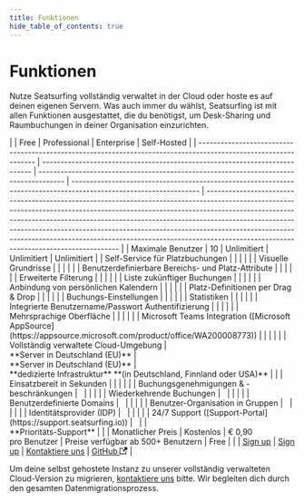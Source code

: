 ```yaml
---
title: Funktionen
hide_table_of_contents: true
---
```


# Funktionen

Nutze Seatsurfing vollständig verwaltet in der Cloud oder hoste es auf deinen eigenen Servern. Was auch immer du wählst, Seatsurfing ist mit allen Funktionen ausgestattet, die du benötigst, um Desk-Sharing und Raumbuchungen in deiner Organisation einzurichten.

<div class="feature-table">
|                                                                                                                 | Free                                                                        | Professional                                                                          | Enterprise                                                                                                        | Self-Hosted                                                                                                                                                                                                                                                                                                                                                                                                                                                  |
| --------------------------------------------------------------------------------------------------------------- | --------------------------------------------------------------------------- | ------------------------------------------------------------------------------------- | ----------------------------------------------------------------------------------------------------------------- | ------------------------------------------------------------------------------------------------------------------------------------------------------------------------------------------------------------------------------------------------------------------------------------------------------------------------------------------------------------------------------------------------------------------------------------------------------------ |
| Maximale Benutzer                                                                                               | 10                                                                          | Unlimitiert                                                                           | Unlimitiert                                                                                                       | Unlimitiert                                                                                                                                                                                                                                                                                                                                                                                                                                                  |
| Self-Service für Platzbuchungen                                                                                 | <i class="fa-solid fa-circle-check"></i>                                    | <i class="fa-solid fa-circle-check"></i>                                              | <i class="fa-solid fa-circle-check"></i>                                                                          | <i class="fa-solid fa-circle-check"></i>                                                                                                                                                                                                                                                                                                                                                                                                                     |
| Visuelle Grundrisse                                                                                             | <i class="fa-solid fa-circle-check"></i>                                    | <i class="fa-solid fa-circle-check"></i>                                              | <i class="fa-solid fa-circle-check"></i>                                                                          | <i class="fa-solid fa-circle-check"></i>                                                                                                                                                                                                                                                                                                                                                                                                                     |
| Benutzerdefinierbare Bereichs- und Platz-Attribute                                                              | <i class="fa-solid fa-circle-check"></i>                                    | <i class="fa-solid fa-circle-check"></i>                                              | <i class="fa-solid fa-circle-check"></i>                                                                          | <i class="fa-solid fa-circle-check"></i>                                                                                                                                                                                                                                                                                                                                                                                                                     |
| Erweiterte Filterung                                                                                            | <i class="fa-solid fa-circle-check"></i>                                    | <i class="fa-solid fa-circle-check"></i>                                              | <i class="fa-solid fa-circle-check"></i>                                                                          | <i class="fa-solid fa-circle-check"></i>                                                                                                                                                                                                                                                                                                                                                                                                                     |
| Liste zukünftiger Buchungen                                                                                     | <i class="fa-solid fa-circle-check"></i>                                    | <i class="fa-solid fa-circle-check"></i>                                              | <i class="fa-solid fa-circle-check"></i>                                                                          | <i class="fa-solid fa-circle-check"></i>                                                                                                                                                                                                                                                                                                                                                                                                                     |
| Anbindung von persönlichen Kalendern                                                                            | <i class="fa-solid fa-circle-check"></i>                                    | <i class="fa-solid fa-circle-check"></i>                                              | <i class="fa-solid fa-circle-check"></i>                                                                          | <i class="fa-solid fa-circle-check"></i>                                                                                                                                                                                                                                                                                                                                                                                                                     |
| Platz-Definitionen per Drag & Drop                                                                              | <i class="fa-solid fa-circle-check"></i>                                    | <i class="fa-solid fa-circle-check"></i>                                              | <i class="fa-solid fa-circle-check"></i>                                                                          | <i class="fa-solid fa-circle-check"></i>                                                                                                                                                                                                                                                                                                                                                                                                                     |
| Buchungs-Einstellungen                                                                                          | <i class="fa-solid fa-circle-check"></i>                                    | <i class="fa-solid fa-circle-check"></i>                                              | <i class="fa-solid fa-circle-check"></i>                                                                          | <i class="fa-solid fa-circle-check"></i>                                                                                                                                                                                                                                                                                                                                                                                                                     |
| Statistiken                                                                                                     | <i class="fa-solid fa-circle-check"></i>                                    | <i class="fa-solid fa-circle-check"></i>                                              | <i class="fa-solid fa-circle-check"></i>                                                                          | <i class="fa-solid fa-circle-check"></i>                                                                                                                                                                                                                                                                                                                                                                                                                     |
| Integrierte Benutzername/Passwort Authentifizierung                                                             | <i class="fa-solid fa-circle-check"></i>                                    | <i class="fa-solid fa-circle-check"></i>                                              | <i class="fa-solid fa-circle-check"></i>                                                                          | <i class="fa-solid fa-circle-check"></i>                                                                                                                                                                                                                                                                                                                                                                                                                     |
| Mehrsprachige Oberfläche                                                                                        | <i class="fa-solid fa-circle-check"></i>                                    | <i class="fa-solid fa-circle-check"></i>                                              | <i class="fa-solid fa-circle-check"></i>                                                                          | <i class="fa-solid fa-circle-check"></i>                                                                                                                                                                                                                                                                                                                                                                                                                     |
| Microsoft Teams Integration ([Microsoft AppSource](https://appsource.microsoft.com/product/office/WA200008773)) | <i class="fa-solid fa-circle-check"></i>                                    | <i class="fa-solid fa-circle-check"></i>                                              | <i class="fa-solid fa-circle-check"></i>                                                                          |                                                                                                                                                                                                                                                                                                                                                                                                                                                              |
| Vollständig verwaltete Cloud-Umgebung                                                                           | <i class="fa-solid fa-circle-check"></i><br/>**Server in Deutschland (EU)** | <i class="fa-solid fa-circle-check"></i><br/>**Server in Deutschland (EU)**           | <i class="fa-solid fa-circle-check"></i><br/>**dedizierte Infrastruktur** **(in Deutschland, Finnland oder USA)** |                                                                                                                                                                                                                                                                                                                                                                                                                                                              |
| Einsatzbereit in Sekunden                                                                                       | <i class="fa-solid fa-circle-check"></i>                                    | <i class="fa-solid fa-circle-check"></i>                                              |                                                                                                                   |                                                                                                                                                                                                                                                                                                                                                                                                                                                              |
| Buchungsgenehmigungen & -beschränkungen                                                                         |                                                                             | <i class="fa-solid fa-circle-check"></i>                                              | <i class="fa-solid fa-circle-check"></i>                                                                          | <i class="fa-solid fa-circle-check"></i>                                                                                                                                                                                                                                                                                                                                                                                                                     |
| Wiederkehrende Buchungen                                                                                        |                                                                             | <i class="fa-solid fa-circle-check"></i>                                              | <i class="fa-solid fa-circle-check"></i>                                                                          | <i class="fa-solid fa-circle-check"></i>                                                                                                                                                                                                                                                                                                                                                                                                                     |
| Benutzerdefinierte Domains                                                                                      |                                                                             | <i class="fa-solid fa-circle-check"></i>                                              | <i class="fa-solid fa-circle-check"></i>                                                                          | <i class="fa-solid fa-circle-check"></i>                                                                                                                                                                                                                                                                                                                                                                                                                     |
| Benutzer-Organisation in Gruppen                                                                                |                                                                             | <i class="fa-solid fa-circle-check"></i>                                              | <i class="fa-solid fa-circle-check"></i>                                                                          | <i class="fa-solid fa-circle-check"></i>                                                                                                                                                                                                                                                                                                                                                                                                                     |
| Identitätsprovider (IDP)                                                                                        |                                                                             | <i class="fa-solid fa-circle-check"></i>                                              | <i class="fa-solid fa-circle-check"></i>                                                                          | <i class="fa-solid fa-circle-check"></i>                                                                                                                                                                                                                                                                                                                                                                                                                     |
| 24/7 Support ([Support-Portal](https://support.seatsurfing.io))                                                 |                                                                             | <i class="fa-solid fa-circle-check"></i>                                              | <i class="fa-solid fa-circle-check"></i><br/>**Prioritäts-Support**                                               |                                                                                                                                                                                                                                                                                                                                                                                                                                                              |
| Monatlicher Preis                                                                                               | Kostenlos                                                                   | € 0,90<br />pro Benutzer                                                              | Preise verfügbar ab 500+ Benutzern                                                                                | Free                                                                                                                                                                                                                                                                                                                                                                                                                                                         |
|                                                                                                                 | <a href="/de/sign-up" class="button button--primary">Sign up</a>            | <a href="/de/sign-up?paid" class="button button--primary button-gradient">Sign up</a> | <a href="/de/contact" class="button button--primary">Kontaktiere uns</a>                                          | <a href="https://github.com/seatsurfing/seatsurfing" target="_blank" class="button button--secondary">GitHub <svg width="13.5" height="13.5" aria-hidden="true" viewBox="0 0 24 24" class="iconExternalLink_node_modules-@docusaurus-theme-classic-lib-theme-Icon-ExternalLink-styles-module"><path fill="currentColor" d="M21 13v10h-21v-19h12v2h-10v15h17v-8h2zm3-12h-10.988l4.035 4-6.977 7.07 2.828 2.828 6.977-7.07 4.125 4.172v-11z"></path></svg></a> |
</div>

Um deine selbst gehostete Instanz zu unserer vollständig verwalteten Cloud-Version zu migrieren, <a href="/de/contact">kontaktiere uns</a> bitte. Wir begleiten dich durch den gesamten Datenmigrationsprozess.
